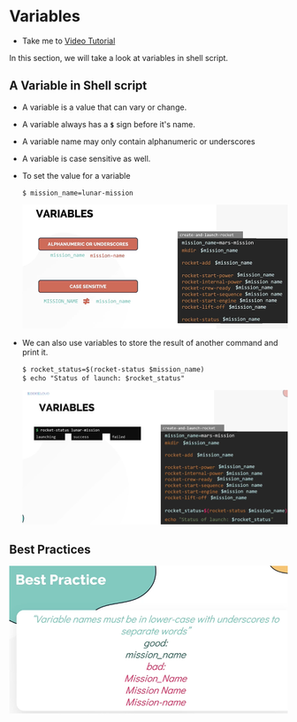 # Variables
  - Take me to [Video Tutorial](https://kodekloud.com/topic/variables/)

In this section, we will take a look at variables in shell script.

## A Variable in Shell script
- A variable is a value that can vary or change.
- A variable always has a **`$`** sign before it's name.
- A variable name may only contain alphanumeric or underscores
- A variable is case sensitive as well.
- To set the value for a variable
  ```
  $ mission_name=lunar-mission
  ```
 
  ![var](../../images/var.PNG)

- We can also use variables to store the result of another command and print it.
  ```
  $ rocket_status=$(rocket-status $mission_name)
  $ echo "Status of launch: $rocket_status"
  ```
  
  ![var1](../../images/var1.PNG)

## Best Practices

  ![best-var](../../images/best-var.PNG)
  
